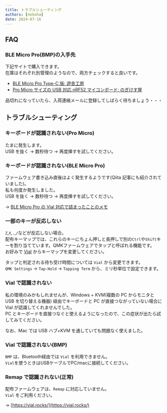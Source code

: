 ```yaml
---
title: トラブルシューティング
authors: [nekoha]
date: 2024-07-16
---
```


## FAQ

### BLE Micro Pro(BMP)の入手先

下記サイトで購入できます。  
在庫はそれぞれ別管理のようなので、両方チェックすると良いです。

- [BLE Micro Pro Type-C 版: 遊舎工房](https://shop.yushakobo.jp/products/ble-micro-pro?variant=37665571340449)
- [Pro Micro サイズの USB 対応 nRF52 マイコンボード: のぎけす屋](https://booth.pm/ja/items/1177319)

品切れになっていたら、入荷連絡メールに登録してしばらく待ちましょう・・・

## トラブルシューティング

### キーボードが認識されない(Pro Micro)

たまに発生します。  
USB を抜く → 数秒待つ → 再度挿すを試してください。

### キーボードが認識されない(BLE Micro Pro)

ファームウェア書き込み直後はよく発生するようです(Qiita 記事にも紹介されていました)。  
私も何度か発生しました。  
USB を抜く → 数秒待つ → 再度挿すを試してください。

→ [BLE Micro Pro の Vial 対応で詰まったことのメモ](https://qiita.com/unbosoms/items/d408894af1fb3d7295cf)

### 一部のキーが反応しない

`Z`,`X`,`.`,`/`などが反応しない場合。  
配布キーマップでは、これらのキーにちょん押しと長押しで別の`Ctrl`や`Shift`キーを割り当てています。QMKファームウェアでタップと呼ばれる機能です。  
お好みで [Vial](https://vial.rocks/) からキーマップを変更してください。  

タップと判定される待ち受け時間については `Vial` から変更できます。  
`QMK Settings` → `Tap-Hold` → `Tapping Term` から、ミリ秒単位で設定できます。

### Vial で認識されない

私の環境のみかもしれませんが、Windows + KVM(複数の PC からモニタと USB を切り替える機器) 経由でキーボードと PC が直接つながっていない場合に Vial が認識してくれませんでした。  
PC とキーボードを直接つなぐと使えるようになったので、この症状が出たら試してみてください。

なお、Mac では USB ハブ+KVM を通していても問題なく使えました。

### Vial で認識されない(BMP)

`BMP` は、Bluetooth経由では `Vial` を利用できません。  
`Vial`を使うときはUSBケーブルでPC/macに接続してください。

### Remap で認識されない(正常)

配布ファームウェアは、`Remap` に対応していません。  
`Vial` をご利用ください。

→ [https://vial.rocks/](https://vial.rocks/)
